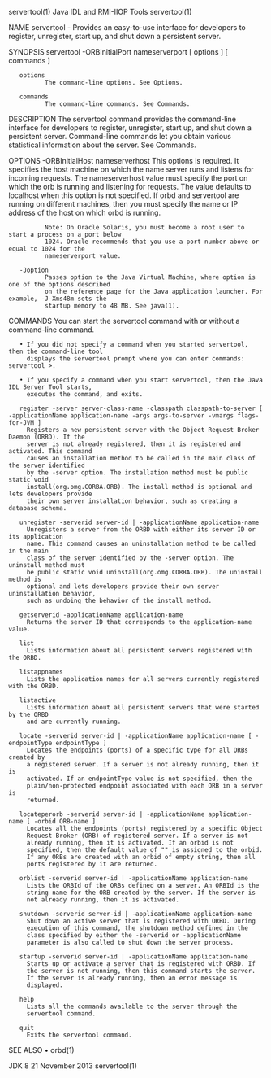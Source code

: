 servertool(1)                         Java IDL and RMI-IIOP Tools                        servertool(1)

NAME
       servertool - Provides an easy-to-use interface for developers to register, unregister, start
       up, and shut down a persistent server.

SYNOPSIS
       servertool -ORBInitialPort nameserverport [ options ] [ commands ]

       options
              The command-line options. See Options.

       commands
              The command-line commands. See Commands.

DESCRIPTION
       The servertool command provides the command-line interface for developers to register,
       unregister, start up, and shut down a persistent server. Command-line commands let you obtain
       various statistical information about the server. See Commands.

OPTIONS
       -ORBInitialHost nameserverhost
              This options is required. It specifies the host machine on which the name server runs
              and listens for incoming requests. The nameserverhost value must specify the port on
              which the orb is running and listening for requests. The value defaults to localhost
              when this option is not specified. If orbd and servertool are running on different
              machines, then you must specify the name or IP address of the host on which orbd is
              running.

              Note: On Oracle Solaris, you must become a root user to start a process on a port below
              1024. Oracle recommends that you use a port number above or equal to 1024 for the
              nameserverport value.

       -Joption
              Passes option to the Java Virtual Machine, where option is one of the options described
              on the reference page for the Java application launcher. For example, -J-Xms48m sets the
              startup memory to 48 MB. See java(1).

COMMANDS
       You can start the servertool command with or without a command-line command.

       • If you did not specify a command when you started servertool, then the command-line tool
         displays the servertool prompt where you can enter commands: servertool >.

       • If you specify a command when you start servertool, then the Java IDL Server Tool starts,
         executes the command, and exits.

       register -server server-class-name -classpath classpath-to-server [ -applicationName application-name -args args-to-server -vmargs flags-for-JVM ]
         Registers a new persistent server with the Object Request Broker Daemon (ORBD). If the
         server is not already registered, then it is registered and activated. This command
         causes an installation method to be called in the main class of the server identified
         by the -server option. The installation method must be public static void
         install(org.omg.CORBA.ORB). The install method is optional and lets developers provide
         their own server installation behavior, such as creating a database schema.

       unregister -serverid server-id | -applicationName application-name
         Unregisters a server from the ORBD with either its server ID or its application
         name. This command causes an uninstallation method to be called in the main
         class of the server identified by the -server option. The uninstall method must
         be public static void uninstall(org.omg.CORBA.ORB). The uninstall method is
         optional and lets developers provide their own server uninstallation behavior,
         such as undoing the behavior of the install method.

       getserverid -applicationName application-name
         Returns the server ID that corresponds to the application-name value.

       list
         Lists information about all persistent servers registered with the ORBD.

       listappnames
         Lists the application names for all servers currently registered with the ORBD.

       listactive
         Lists information about all persistent servers that were started by the ORBD
         and are currently running.

       locate -serverid server-id | -applicationName application-name [ -endpointType endpointType ]
         Locates the endpoints (ports) of a specific type for all ORBs created by
         a registered server. If a server is not already running, then it is
         activated. If an endpointType value is not specified, then the
         plain/non-protected endpoint associated with each ORB in a server is
         returned.

       locateperorb -serverid server-id | -applicationName application-name [ -orbid ORB-name ]
         Locates all the endpoints (ports) registered by a specific Object
         Request Broker (ORB) of registered server. If a server is not
         already running, then it is activated. If an orbid is not
         specified, then the default value of "" is assigned to the orbid.
         If any ORBs are created with an orbid of empty string, then all
         ports registered by it are returned.

       orblist -serverid server-id | -applicationName application-name
         Lists the ORBId of the ORBs defined on a server. An ORBId is the
         string name for the ORB created by the server. If the server is
         not already running, then it is activated.

       shutdown -serverid server-id | -applicationName application-name
         Shut down an active server that is registered with ORBD. During
         execution of this command, the shutdown method defined in the
         class specified by either the -serverid or -applicationName
         parameter is also called to shut down the server process.

       startup -serverid server-id | -applicationName application-name
         Starts up or activate a server that is registered with ORBD. If
         the server is not running, then this command starts the server.
         If the server is already running, then an error message is
         displayed.

       help
         Lists all the commands available to the server through the
         servertool command.

       quit
         Exits the servertool command.

SEE ALSO
       • orbd(1)

JDK 8                                      21 November 2013                              servertool(1)
